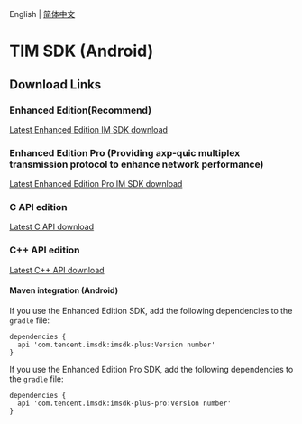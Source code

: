 English | [简体中文](./README_ZH.md)

# TIM SDK (Android)

## Download Links

### Enhanced Edition(Recommend)
[Latest Enhanced Edition IM SDK download](https://im.sdk.qcloud.com/download/plus/7.6.5011/imsdk-plus-7.6.5011.aar) 

### Enhanced Edition Pro (Providing axp-quic multiplex transmission protocol to enhance network performance)
[Latest Enhanced Edition Pro IM SDK download](https://im.sdk.qcloud.com/download/plus/7.6.5011/imsdk-plus-pro-7.6.5011.aar) 

### C API edition
[Latest C API download](https://im.sdk.qcloud.com/download/plus/7.6.5011/cross_platform/ImSDK_Android_C_7.6.5011.zip)

### C++ API edition
[Latest C++ API download](https://im.sdk.qcloud.com/download/plus/7.6.5011/cross_platform/ImSDK_Android_CPP_7.6.5011.zip)

#### Maven integration (Android)
 If you use the Enhanced Edition SDK, add the following dependencies to the `gradle` file:
 ```
 dependencies {
   api 'com.tencent.imsdk:imsdk-plus:Version number'
 }
 ```
 
  If you use the Enhanced Edition Pro SDK, add the following dependencies to the `gradle` file:
 ```
 dependencies {
   api 'com.tencent.imsdk:imsdk-plus-pro:Version number'
 }
 ```

